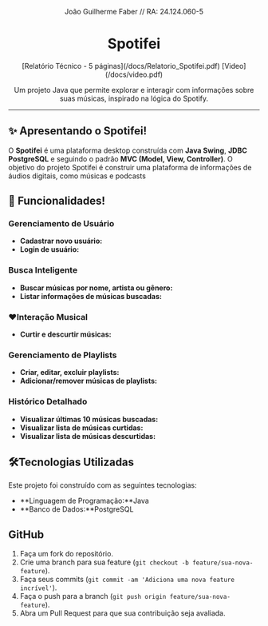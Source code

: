 <p align="center">
  João Guilherme Faber // RA: 24.124.060-5
</p>

<h1 align="center">Spotifei</h1>

<p align="center">
  [Relatório Técnico - 5 páginas](/docs/Relatorio_Spotifei.pdf)
[Video](/docs/video.pdf)
</p>

<p align="center">
  Um projeto Java que permite explorar e interagir com informações sobre suas músicas, inspirado na lógica do Spotify.
</p>

---

## ✨ Apresentando o Spotifei!

O **Spotifei** é uma plataforma desktop construída com **Java Swing**, **JDBC PostgreSQL** e seguindo o padrão **MVC (Model, View, Controller)**. O objetivo do projeto Spotifei é construir uma plataforma de
informações de áudios digitais, como músicas e podcasts


## 🚀 Funcionalidades!


### Gerenciamento de Usuário

* **Cadastrar novo usuário:**
* **Login de usuário:** 

### Busca Inteligente

* **Buscar músicas por nome, artista ou gênero:**
* **Listar informações de músicas buscadas:** 

### ❤Interação Musical

* **Curtir e descurtir músicas:** 

### Gerenciamento de Playlists

* **Criar, editar, excluir playlists:** 
* **Adicionar/remover músicas de playlists:** 

### Histórico Detalhado

* **Visualizar últimas 10 músicas buscadas:** 
* **Visualizar lista de músicas curtidas:**
* **Visualizar lista de músicas descurtidas:** 

## 🛠Tecnologias Utilizadas

Este projeto foi construído com as seguintes tecnologias:

* **Linguagem de Programação:**Java
* **Banco de Dados:**PostgreSQL


## GitHub

1.  Faça um fork do repositório.
2.  Crie uma branch para sua feature (`git checkout -b feature/sua-nova-feature`).
3.  Faça seus commits (`git commit -am 'Adiciona uma nova feature incrível'`).
4.  Faça o push para a branch (`git push origin feature/sua-nova-feature`).
5.  Abra um Pull Request para que sua contribuição seja avaliada.

